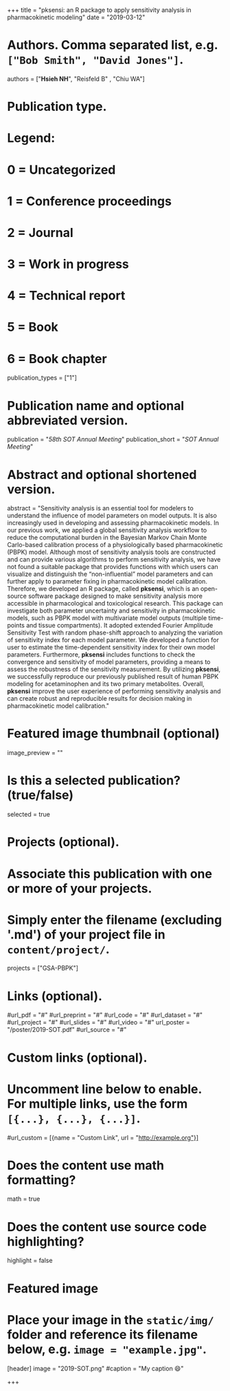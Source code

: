 +++
title = "pksensi: an R package to apply sensitivity analysis in pharmacokinetic modeling"
date = "2019-03-12"

# Authors. Comma separated list, e.g. `["Bob Smith", "David Jones"]`.
authors = ["**Hsieh NH**", "Reisfeld B" , "Chiu WA"]

# Publication type.
# Legend:
# 0 = Uncategorized
# 1 = Conference proceedings
# 2 = Journal
# 3 = Work in progress
# 4 = Technical report
# 5 = Book
# 6 = Book chapter
publication_types = ["1"]

# Publication name and optional abbreviated version.
publication = "*58th SOT Annual Meeting*"
publication_short = "*SOT Annual Meeting*"

# Abstract and optional shortened version.
abstract = "Sensitivity analysis is an essential tool for modelers to understand the influence of model parameters on model outputs. It is also increasingly used in developing and assessing pharmacokinetic models. In our previous work, we applied a global sensitivity analysis workflow to reduce the computational burden in the Bayesian Markov Chain Monte Carlo-based calibration process of a physiologically based pharmacokinetic (PBPK) model. Although most of sensitivity analysis tools are constructed and can provide various algorithms to perform sensitivity analysis, we have not found a suitable package that provides functions with which users can visualize and distinguish the “non-influential” model parameters and can further apply to parameter fixing in pharmacokinetic model calibration. Therefore, we developed an R package, called **pksensi**, which is an open-source software package designed to make sensitivity analysis more accessible in pharmacological and toxicological research. This package can investigate both parameter uncertainty and sensitivity in pharmacokinetic models, such as PBPK model with multivariate model outputs (multiple time-points and tissue compartments). It adopted extended Fourier Amplitude Sensitivity Test with random phase-shift approach to analyzing the variation of sensitivity index for each model parameter. We developed a function for user to estimate the time-dependent sensitivity index for their own model parameters. Furthermore, **pksensi** includes functions to check the convergence and sensitivity of model parameters, providing a means to assess the robustness of the sensitivity measurement. By utilizing **pksensi**, we successfully reproduce our previously published result of human PBPK modeling for acetaminophen and its two primary metabolites. Overall, **pksensi** improve the user experience of performing sensitivity analysis and can create robust and reproducible results for decision making in pharmacokinetic model calibration."

# Featured image thumbnail (optional)
image_preview = ""

# Is this a selected publication? (true/false)
selected = true

# Projects (optional).
#   Associate this publication with one or more of your projects.
#   Simply enter the filename (excluding '.md') of your project file in `content/project/`.
projects = ["GSA-PBPK"]

# Links (optional).
#url_pdf = "#"
#url_preprint = "#"
#url_code = "#"
#url_dataset = "#"
#url_project = "#"
#url_slides = "#"
#url_video = "#"
url_poster = "/poster/2019-SOT.pdf"
#url_source = "#"

# Custom links (optional).
#   Uncomment line below to enable. For multiple links, use the form `[{...}, {...}, {...}]`.
#url_custom = [{name = "Custom Link", url = "http://example.org"}]

# Does the content use math formatting?
math = true

# Does the content use source code highlighting?
highlight = false

# Featured image
# Place your image in the `static/img/` folder and reference its filename below, e.g. `image = "example.jpg"`.
[header]
image = "2019-SOT.png"
#caption = "My caption :smile:"

+++